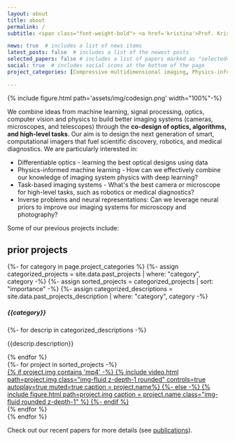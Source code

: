 ```yaml
---
layout: about
title: about
permalink: /
subtitle: <span class="font-weight-bold"> <a href='kristina'>Prof. Kristina Monakhova</a></span>

news: true  # includes a list of news items
latest_posts: false  # includes a list of the newest posts
selected_papers: false # includes a list of papers marked as "selected={true}"
social: true  # includes social icons at the bottom of the page
project_categories: [Compressive multidimensional imaging, Physics-informed machine learning]

---
```

{% include figure.html path='assets/img/codesign.png' width="100%"-%}

We combine ideas from machine learning, signal processing, optics, computer vision and physics to build better imaging systems (cameras, microscopes, and telescopes) through the <b>co-design of optics, algorithms, and high-level tasks</b>. Our aim is to design the next generation of smart, computational imagers that fuel scientific discovery, robotics, and medical diagnostics. We are particularly interested in:

<ul>
<li> <span class="font-weight-bold">Differentiable optics</span> - learning the best optical designs using data</li>
<li> <span class="font-weight-bold">Physics-informed machine learning</span> - How can we effectively combine our knowledge of imaging system physics with deep learning? </li>
<li> <span class="font-weight-bold">Task-based imaging systems</span> - What's the best camera or microscope for high-level tasks, such as robotics or medical diagnostics?</li>
<li> <span class="font-weight-bold">Inverse problems and neural representations</span>: Can we leverage neural priors to improve our imaging systems for microscopy and photography? </li>
</ul>


Some of our previous projects include: 
<h2>prior projects</h2>
<div>
{%- for category in page.project_categories %}
{%- assign categorized_projects = site.data.past_projects | where: "category", category -%}
{%- assign sorted_projects = categorized_projects | sort: "importance" -%}
{%- assign categorized_descriptions = site.data.past_projects_description | where: "category", category -%}
<h5>{{category}}</h5>
{%- for descrip in categorized_descriptions -%}
<p>{{descrip.description}} </p>
{% endfor %}

<div class="row">
	{%- for project in sorted_projects -%}
		<div class="col-sm mt-3 mt-md-0">
		<a href="{{project.website}}">
	    {% if project.img contains 'mp4' -%}
		{% include video.html 
			path=project.img
			class="img-fluid z-depth-1 rounded" 
			controls=true autoplay=true muted=true caption = project.name%}
		{%- else -%}
		{% include figure.html path=project.img caption = project.name class="img-fluid rounded z-depth-1" %}
		{%- endif %}
	</a>
	</div>
	{% endfor %}
	
</div>
{% endfor %}
</div>

Check out our recent papers for more details (see [publications](publications)). 




